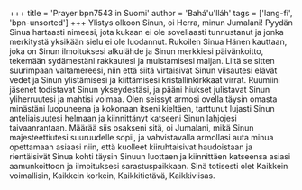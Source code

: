 +++
title = 'Prayer bpn7543 in Suomi'
author = 'Bahá'u'lláh'
tags = ['lang-fi', 'bpn-unsorted']
+++
Ylistys olkoon Sinun, oi Herra, minun Jumalani! Pyydän Sinua hartaasti nimeesi, jota kukaan ei ole soveliaasti tunnustanut ja jonka merkitystä yksikään sielu ei ole luodannut. Rukoilen Sinua Hänen kauttaan, joka on Sinun ilmoituksesi alkulähde ja Sinun merkkiesi päivänkoitto, tekemään sydämestäni rakkautesi ja muistamisesi maljan. Liitä se sitten suurimpaan valtamereesi, niin että siitä virtaisivat Sinun viisautesi elävät vedet ja Sinun ylistämisesi ja kiittämisesi kristallinkirkkaat virrat.
Ruumiini jäsenet todistavat Sinun ykseydestäsi, ja pääni hiukset julistavat Sinun yliherruutesi ja mahtisi voimaa.  Olen seissyt armosi ovella täysin omasta minästäni luopuneena ja kokonaan itseni kieltäen, tarttunut lujasti Sinun anteliaisuutesi helmaan ja kiinnittänyt katseeni Sinun lahjojesi taivaanrantaan.
Määrää siis osakseni sitä, oi Jumalani, mikä Sinun majesteettiutesi suuruudelle sopii, ja vahvistavalla armollasi auta minua opettamaan asiaasi niin, että kuolleet kiiruhtaisivat haudoistaan ja rientäisivät Sinua kohti täysin Sinuun luottaen ja kiinnittäen katseensa asiasi aamunkoittoon ja ilmoituksesi sarastuspaikkaan.
Sinä totisesti olet Kaikkein voimallisin, Kaikkein korkein, Kaikkitietävä, Kaikkiviisas.
